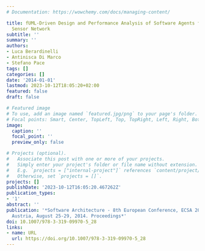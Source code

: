 ```yaml
---
# Documentation: https://wowchemy.com/docs/managing-content/

title: fUML-Driven Design and Performance Analysis of Software Agents for Wireless
  Sensor Network
subtitle: ''
summary: ''
authors:
- Luca Berardinelli
- Antinisca Di Marco
- Stefano Pace
tags: []
categories: []
date: '2014-01-01'
lastmod: 2023-10-12T18:05:20+02:00
featured: false
draft: false

# Featured image
# To use, add an image named `featured.jpg/png` to your page's folder.
# Focal points: Smart, Center, TopLeft, Top, TopRight, Left, Right, BottomLeft, Bottom, BottomRight.
image:
  caption: ''
  focal_point: ''
  preview_only: false

# Projects (optional).
#   Associate this post with one or more of your projects.
#   Simply enter your project's folder or file name without extension.
#   E.g. `projects = ["internal-project"]` references `content/project/deep-learning/index.md`.
#   Otherwise, set `projects = []`.
projects: []
publishDate: '2023-10-12T16:05:20.467262Z'
publication_types:
- '1'
abstract: ''
publication: '*Software Architecture - 8th European Conference, ECSA 2014, Vienna,
  Austria, August 25-29, 2014. Proceedings*'
doi: 10.1007/978-3-319-09970-5_28
links:
- name: URL
  url: https://doi.org/10.1007/978-3-319-09970-5_28
---
```

